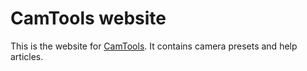 # CamTools website
This is the website for [CamTools](https://github.com/koenidv/CamTools).
It contains camera presets and help articles.
